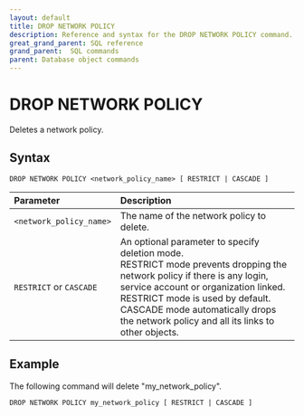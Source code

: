 ```yaml
---
layout: default
title: DROP NETWORK POLICY
description: Reference and syntax for the DROP NETWORK POLICY command.
great_grand_parent: SQL reference
grand_parent:  SQL commands
parent: Database object commands
---
```


# DROP NETWORK POLICY
Deletes a network policy.

## Syntax

```DROP NETWORK POLICY <network_policy_name> [ RESTRICT | CASCADE ]```


| Parameter  | Description |
| :--------- | :---------- |
| `<network_policy_name>`  | The name of the network policy to delete. |   
| `RESTRICT` or `CASCADE` | An optional parameter to specify deletion mode.<br>RESTRICT mode prevents dropping the network policy if there is any login, service account or organization linked. RESTRICT mode is used by default.<br>CASCADE mode automatically drops the network policy and all its links to other objects.              

## Example

The following command will delete "my_network_policy".

```DROP NETWORK POLICY my_network_policy [ RESTRICT | CASCADE ]```
